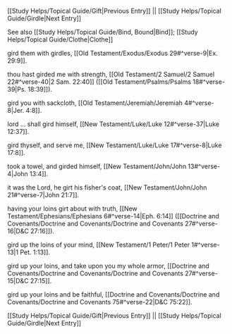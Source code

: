 [[Study Helps/Topical Guide/Gift|Previous Entry]]  ||  [[Study Helps/Topical Guide/Girdle|Next Entry]]

 See also [[Study Helps/Topical Guide/Bind, Bound|Bind]]; [[Study Helps/Topical Guide/Clothe|Clothe]]

 gird them with girdles, [[Old Testament/Exodus/Exodus 29#^verse-9|Ex. 29:9]].

 thou hast girded me with strength, [[Old Testament/2 Samuel/2 Samuel 22#^verse-40|2 Sam. 22:40]] ([[Old Testament/Psalms/Psalms 18#^verse-39|Ps. 18:39]]).

 gird you with sackcloth, [[Old Testament/Jeremiah/Jeremiah 4#^verse-8|Jer. 4:8]].

 lord ... shall gird himself, [[New Testament/Luke/Luke 12#^verse-37|Luke 12:37]].

 gird thyself, and serve me, [[New Testament/Luke/Luke 17#^verse-8|Luke 17:8]].

 took a towel, and girded himself, [[New Testament/John/John 13#^verse-4|John 13:4]].

 it was the Lord, he girt his fisher's coat, [[New Testament/John/John 21#^verse-7|John 21:7]].

 having your loins girt about with truth, [[New Testament/Ephesians/Ephesians 6#^verse-14|Eph. 6:14]] ([[Doctrine and Covenants/Doctrine and Covenants/Doctrine and Covenants 27#^verse-16|D&C 27:16]]).

 gird up the loins of your mind, [[New Testament/1 Peter/1 Peter 1#^verse-13|1 Pet. 1:13]].

 gird up your loins, and take upon you my whole armor, [[Doctrine and Covenants/Doctrine and Covenants/Doctrine and Covenants 27#^verse-15|D&C 27:15]].

 gird up your loins and be faithful, [[Doctrine and Covenants/Doctrine and Covenants/Doctrine and Covenants 75#^verse-22|D&C 75:22]].

[[Study Helps/Topical Guide/Gift|Previous Entry]]  ||  [[Study Helps/Topical Guide/Girdle|Next Entry]]